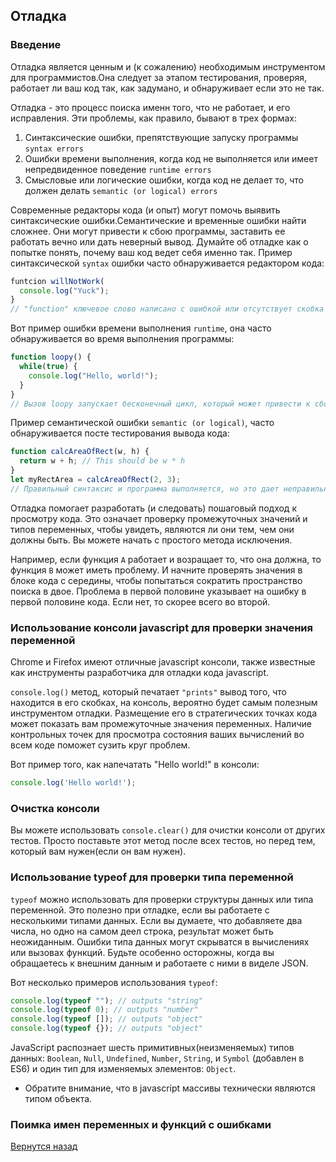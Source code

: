 ## Отладка

### Введение

Отладка является ценным и (к сожалению) необходимым инструментом для программистов.Она следует за этапом тестирования, проверяя, работает ли ваш код так, как задумано, и обнаруживает если это не так.

Отладка - это процесс поиска именн того, что не работает, и его исправления. Эти проблемы, как правило, бывают в трех формах:

1. Синтаксические ошибки, препятствующие запуску программы ```syntax errors```
2. Ошибки времени выполнения, когда код не выполняется или имеет непредвиденное поведение ```runtime errors```
3. Смысловые или логические ошибки, когда код не делает то, что должен делать ```semantic (or logical) errors```

Современные редакторы кода (и опыт) могут помочь выявить синтаксические ошибки.Семантические и временные ошибки найти сложнее. Они могут привести к сбою программы, заставить ее работать вечно или дать неверный вывод. Думайте об отладке как о попытке понять, почему ваш код ведет себя именно так. Пример синтаксической ```syntax``` ошибки часто обнаруживается редактором кода:

```javascript
funtcion willNotWork( 
  console.log("Yuck");
}
// "function" ключевое слово написано с ошибкой или отсутствует скобка
```

Вот пример ошибки времени выполнения ```runtime```, она часто обнаруживается во время выполнения программы:

```javascript
function loopy() {
  while(true) {
    console.log("Hello, world!");
  }
}
// Вызов loopy запускает бесконечный цикл, который может привести к сбою вашего браузера
```

Пример семантической ошибки ```semantic (or logical)```, часто обнаруживается посте тестирования вывода кода:

```javascript
function calcAreaOfRect(w, h) {
  return w + h; // This should be w * h
}
let myRectArea = calcAreaOfRect(2, 3);
// Правильный синтаксис и программа выполняется, но это дает неправильный ответ
```
Отладка помогает разработать (и следовать) пошаговый подход к просмотру кода. Это означает проверку промежуточных значений и типов переменных, чтобы увидеть, являются ли они тем, чем они должны быть. Вы можете начать с простого метода исключения.

Например, если функция ```A``` работает и возращает то, что она должна, то функция ```B``` может иметь проблему. И начните проверять значения в блоке кода с середины, чтобы попытаться сократить пространство поиска в двое. Проблема в первой половине указывает на ошибку в первой половине кода. Если нет, то скорее всего во второй.


### Использование консоли javascript для проверки значения переменной

Chrome и Firefox имеют отличные javascript консоли, также известные как инструменты разработчика для отладки кода javascript.

```console.log()``` метод, который печатает ```"prints"``` вывод того, что находится в его скобках, на консоль, вероятно будет самым полезным инструментом отладки. Размещение его в стратегических точках кода может показать вам промежуточные значения переменных. Наличие контрольных точек для просмотра состояния ваших вычислений во всем коде поможет сузить круг проблем.

Вот пример того, как напечатать "Hello world!" в консоли:

```javascript
console.log('Hello world!');
```

### Очистка консоли

Вы можете использовать ```console.clear()``` для очистки консоли от других тестов. Просто поставьте этот метод после всех тестов, но перед тем, который вам нужен(если он вам нужен).

### Использование typeof для проверки типа переменной

```typeof``` можно использовать для проверки структуры данных или типа переменной. Это полезно при отладке, если вы работаете с несколькими типами данных. Если вы думаете, что добавляете два числа, но одно на самом деел строка, результат может быть неожиданным. Ошибки типа данных могут скрыватся в вычислениях или вызовах функций. Будьте особенно осторожны, когда вы обращаетесь к внешним данным и работаете с ними в виделе JSON.

Вот несколько примеров использования ```typeof```:

```javascript
console.log(typeof ""); // outputs "string"
console.log(typeof 0); // outputs "number"
console.log(typeof []); // outputs "object"
console.log(typeof {}); // outputs "object"
```

JavaScript распознает шесть примитивных(неизменяемых) типов данных: ```Boolean```, ```Null```, ```Undefined```, ```Number```, ```String```, и ```Symbol``` (добавлен в ES6) и один тип для изменяемых элементов: ```Object```. 
* Обратите внимание, что в javascript массивы технически являются типом объекта.

### Поимка имен переменных и функций с ошибками



[Вернутся назад](../README.md)
